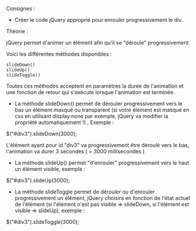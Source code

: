 Consignes :

- Créer le code jQuery approprié pour enrouler progressivement le div.




 Théorie :

 jQuery permet d'animer un élément afin qu'il se "déroule" progressivement.



 Voici les différentes méthodes disponibles :


    slideDown()
    slideUp()
    slideToggle()

Toutes ces méthodes acceptent en paramètres la durée de l'animation 
et une fonction de retour qui s'exécute lorsque l'animation est terminée.

- La méthode slideDown() permet de dérouler progressivement vers le bas un élément masqué 
ou transparent (si votre élément est masqué en css en utilisant display:none par exemple, 
jQuery va modifier la propriété automatiquement !) , Exemple :

$("#div3").slideDown(3000);

L'élément ayant pour id "div3" va progressivement être déroulé vers le bas, 
l'animation va durer 3 secondes ( = 3000 millisecondes )


- La méthode slideUp() permet "d'enrouler" progressivement vers le haut un élément visible, 
exemple :

$("#div3").slideUp(3000);


- La méthode slideToggle permet de dérouler ou d'enrouler progressivement un élément, 
jQuery choisira en fonction de l'état actuel de l'élément 
(si l'élément n'est pas visible => slideDown, si l'élément est visible => slideUp), 
exemple :

$("#div3").slideToggle(3000);


